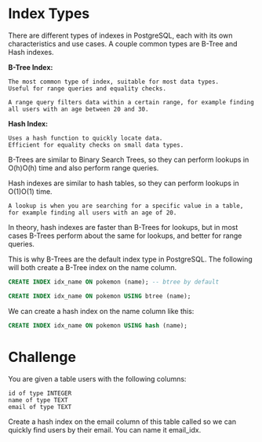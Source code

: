 # Index Types

There are different types of indexes in PostgreSQL, each with its own characteristics and use cases. A couple common types are B-Tree and Hash indexes.

**B-Tree Index:**

    The most common type of index, suitable for most data types.
    Useful for range queries and equality checks.

    A range query filters data within a certain range, for example finding all users with an age between 20 and 30. 

**Hash Index:**

    Uses a hash function to quickly locate data.
    Efficient for equality checks on small data types.

B-Trees are similar to Binary Search Trees, so they can perform lookups in O(h)O(h) time and also perform range queries.

Hash indexes are similar to hash tables, so they can perform lookups in O(1)O(1) time.

    A lookup is when you are searching for a specific value in a table, for example finding all users with an age of 20. 

In theory, hash indexes are faster than B-Trees for lookups, but in most cases B-Trees perform about the same for lookups, and better for range queries.

This is why B-Trees are the default index type in PostgreSQL. The following will both create a B-Tree index on the name column.

```sql
CREATE INDEX idx_name ON pokemon (name); -- btree by default

CREATE INDEX idx_name ON pokemon USING btree (name);
```

We can create a hash index on the name column like this:

```sql
CREATE INDEX idx_name ON pokemon USING hash (name);
```

# Challenge

You are given a table users with the following columns:

    id of type INTEGER
    name of type TEXT
    email of type TEXT

Create a hash index on the email column of this table called so we can quickly find users by their email. You can name it email_idx.
